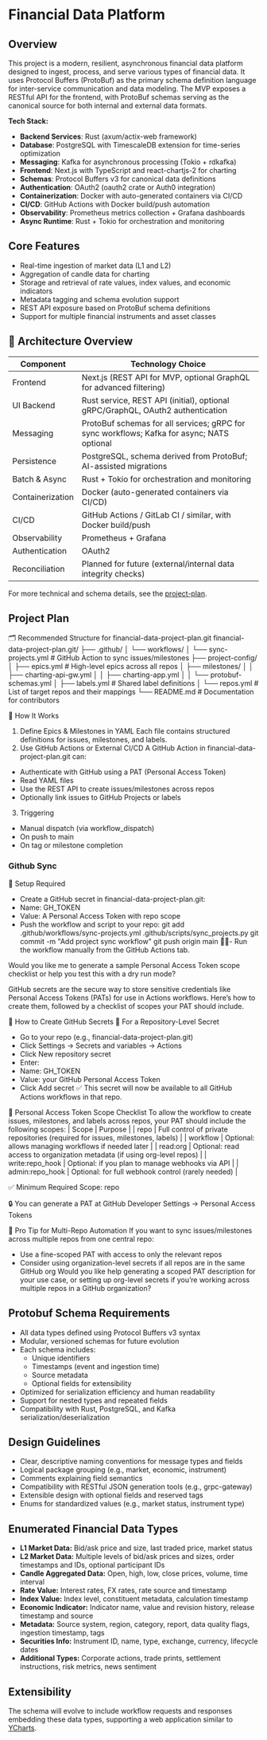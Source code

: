 # Financial Data Platform

## Overview

This project is a modern, resilient, asynchronous financial data platform designed to ingest, process, and serve various types of financial data. It uses Protocol Buffers (ProtoBuf) as the primary schema definition language for inter-service communication and data modeling. The MVP exposes a RESTful API for the frontend, with ProtoBuf schemas serving as the canonical source for both internal and external data formats.

**Tech Stack:**
- **Backend Services**: Rust (axum/actix-web framework)
- **Database**: PostgreSQL with TimescaleDB extension for time-series optimization
- **Messaging**: Kafka for asynchronous processing (Tokio + rdkafka)
- **Frontend**: Next.js with TypeScript and react-chartjs-2 for charting
- **Schemas**: Protocol Buffers v3 for canonical data definitions
- **Authentication**: OAuth2 (oauth2 crate or Auth0 integration)
- **Containerization**: Docker with auto-generated containers via CI/CD
- **CI/CD**: GitHub Actions with Docker build/push automation
- **Observability**: Prometheus metrics collection + Grafana dashboards
- **Async Runtime**: Rust + Tokio for orchestration and monitoring

## Core Features

- Real-time ingestion of market data (L1 and L2)
- Aggregation of candle data for charting
- Storage and retrieval of rate values, index values, and economic indicators
- Metadata tagging and schema evolution support
- REST API exposure based on ProtoBuf schema definitions
- Support for multiple financial instruments and asset classes

## 🧱 Architecture Overview

| Component      | Technology Choice                                                                 |
|----------------|----------------------------------------------------------------------------------|
| Frontend       | Next.js (REST API for MVP, optional GraphQL for advanced filtering)              |
| UI Backend     | Rust service, REST API (initial), optional gRPC/GraphQL, OAuth2 authentication   |
| Messaging      | ProtoBuf schemas for all services; gRPC for sync workflows; Kafka for async; NATS optional |
| Persistence    | PostgreSQL, schema derived from ProtoBuf; AI-assisted migrations                 |
| Batch & Async  | Rust + Tokio for orchestration and monitoring                                    |
| Containerization| Docker (auto-generated containers via CI/CD)                                    |
| CI/CD          | GitHub Actions / GitLab CI / similar, with Docker build/push                     |
| Observability  | Prometheus + Grafana                                                             |
| Authentication | OAuth2                                                                            |
| Reconciliation | Planned for future (external/internal data integrity checks)                     |

For more technical and schema details, see the [project-plan](./project-plan.md).

## Project Plan

🗂️ Recommended Structure for financial-data-project-plan.git
financial-data-project-plan.git/
├── .github/
│   └── workflows/
│       └── sync-projects.yml        # GitHub Action to sync issues/milestones
├── project-config/
│   ├── epics.yml                    # High-level epics across all repos
│   ├── milestones/
│   │   ├── charting-api-gw.yml
│   │   ├── charting-app.yml
│   │   └── protobuf-schemas.yml
│   ├── labels.yml                   # Shared label definitions
│   └── repos.yml                    # List of target repos and their mappings
└── README.md                        # Documentation for contributors

🔄 How It Works
1. Define Epics & Milestones in YAML
Each file contains structured definitions for issues, milestones, and labels.
2. Use GitHub Actions or External CI/CD
A GitHub Action in financial-data-project-plan.git can:
- Authenticate with GitHub using a PAT (Personal Access Token)
- Read YAML files
- Use the REST API to create issues/milestones across repos
- Optionally link issues to GitHub Projects or labels
3. Triggering
- Manual dispatch (via workflow_dispatch)
- On push to main
- On tag or milestone completion

### Github Sync



🔐 Setup Required
- Create a GitHub secret in financial-data-project-plan.git:
- Name: GH_TOKEN
- Value: A Personal Access Token with repo scope
- Push the workflow and script to your repo:
git add .github/workflows/sync-projects.yml .github/scripts/sync_projects.py
git commit -m "Add project sync workflow"
git push origin main
- Run the workflow manually from the GitHub Actions tab.

Would you like me to generate a sample Personal Access Token scope checklist or help you test this with a dry run mode?

GitHub secrets are the secure way to store sensitive credentials like Personal Access Tokens (PATs) for use in Actions workflows. Here’s how to create them, followed by a checklist of scopes your PAT should include.

🔐 How to Create GitHub Secrets
🧭 For a Repository-Level Secret
- Go to your repo (e.g., financial-data-project-plan.git)
- Click Settings → Secrets and variables → Actions
- Click New repository secret
- Enter:
- Name: GH_TOKEN
- Value: your GitHub Personal Access Token
- Click Add secret
✅ This secret will now be available to all GitHub Actions workflows in that repo.


🧾 Personal Access Token Scope Checklist
To allow the workflow to create issues, milestones, and labels across repos, your PAT should include the following scopes:
| Scope | Purpose | 
| repo | Full control of private repositories (required for issues, milestones, labels) | 
| workflow | Optional: allows managing workflows if needed later | 
| read:org | Optional: read access to organization metadata (if using org-level repos) | 
| write:repo_hook | Optional: if you plan to manage webhooks via API | 
| admin:repo_hook | Optional: for full webhook control (rarely needed) | 


✅ Minimum Required Scope:
repo


🔒 You can generate a PAT at GitHub Developer Settings → Personal Access Tokens


🧠 Pro Tip for Multi-Repo Automation
If you want to sync issues/milestones across multiple repos from one central repo:
- Use a fine-scoped PAT with access to only the relevant repos
- Consider using organization-level secrets if all repos are in the same GitHub org
Would you like help generating a scoped PAT description for your use case, or setting up org-level secrets if you’re working across multiple repos in a GitHub organization?

## Protobuf Schema Requirements

- All data types defined using Protocol Buffers v3 syntax
- Modular, versioned schemas for future evolution
- Each schema includes:
  - Unique identifiers
  - Timestamps (event and ingestion time)
  - Source metadata
  - Optional fields for extensibility
- Optimized for serialization efficiency and human readability
- Support for nested types and repeated fields
- Compatibility with Rust, PostgreSQL, and Kafka serialization/deserialization

## Design Guidelines

- Clear, descriptive naming conventions for message types and fields
- Logical package grouping (e.g., market, economic, instrument)
- Comments explaining field semantics
- Compatibility with RESTful JSON generation tools (e.g., grpc-gateway)
- Extensible design with optional fields and reserved tags
- Enums for standardized values (e.g., market status, instrument type)

## Enumerated Financial Data Types

- **L1 Market Data:** Bid/ask price and size, last traded price, market status
- **L2 Market Data:** Multiple levels of bid/ask prices and sizes, order timestamps and IDs, optional participant IDs
- **Candle Aggregated Data:** Open, high, low, close prices, volume, time interval
- **Rate Value:** Interest rates, FX rates, rate source and timestamp
- **Index Value:** Index level, constituent metadata, calculation timestamp
- **Economic Indicator:** Indicator name, value and revision history, release timestamp and source
- **Metadata:** Source system, region, category, report, data quality flags, ingestion timestamp, tags
- **Securities Info:** Instrument ID, name, type, exchange, currency, lifecycle dates
- **Additional Types:** Corporate actions, trade prints, settlement instructions, risk metrics, news sentiment

## Extensibility

The schema will evolve to include workflow requests and responses embedding these data types, supporting a web application similar to [YCharts](https://ycharts.com).
